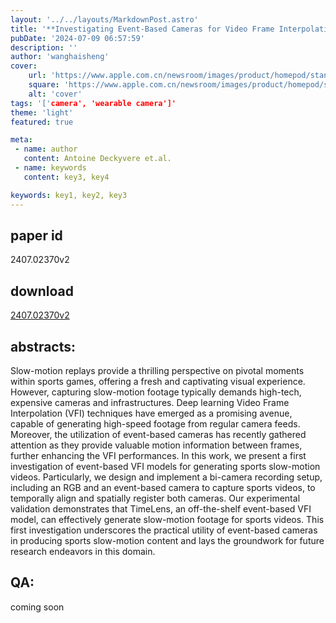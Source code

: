 ```yaml
---
layout: '../../layouts/MarkdownPost.astro'
title: '**Investigating Event-Based Cameras for Video Frame Interpolation in Sports**'
pubDate: '2024-07-09 06:57:59'
description: ''
author: 'wanghaisheng'
cover:
    url: 'https://www.apple.com.cn/newsroom/images/product/homepod/standard/Apple-HomePod-hero-230118_big.jpg.large_2x.jpg'
    square: 'https://www.apple.com.cn/newsroom/images/product/homepod/standard/Apple-HomePod-hero-230118_big.jpg.large_2x.jpg'
    alt: 'cover'
tags: '['camera', 'wearable camera']' 
theme: 'light'
featured: true

meta:
 - name: author
   content: Antoine Deckyvere et.al.
 - name: keywords
   content: key3, key4

keywords: key1, key2, key3
---
```


## paper id
2407.02370v2
## download
[2407.02370v2](http://arxiv.org/abs/2407.02370v2)
## abstracts:
Slow-motion replays provide a thrilling perspective on pivotal moments within sports games, offering a fresh and captivating visual experience. However, capturing slow-motion footage typically demands high-tech, expensive cameras and infrastructures. Deep learning Video Frame Interpolation (VFI) techniques have emerged as a promising avenue, capable of generating high-speed footage from regular camera feeds. Moreover, the utilization of event-based cameras has recently gathered attention as they provide valuable motion information between frames, further enhancing the VFI performances. In this work, we present a first investigation of event-based VFI models for generating sports slow-motion videos. Particularly, we design and implement a bi-camera recording setup, including an RGB and an event-based camera to capture sports videos, to temporally align and spatially register both cameras. Our experimental validation demonstrates that TimeLens, an off-the-shelf event-based VFI model, can effectively generate slow-motion footage for sports videos. This first investigation underscores the practical utility of event-based cameras in producing sports slow-motion content and lays the groundwork for future research endeavors in this domain.
## QA:
coming soon
